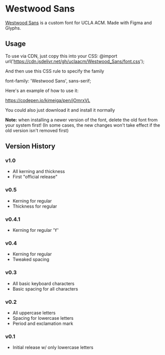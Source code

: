 # Westwood Sans
[Westwood Sans](https://westwoodsans.com) is a custom font for UCLA ACM. Made with Figma and Glyphs.

## Usage 

To use via CDN, just copy this into your CSS:
@import url('https://cdn.jsdelivr.net/gh/uclaacm/Westwood_Sans/font.css');

And then use this CSS rule to specify the family

font-family: 'Westwood Sans', sans-serif;

Here's an example of how to use it: 

https://codepen.io/kimeiga/pen/jOmrxVL

You could also just download it and install it normally

**Note:** when installing a newer version of the font, delete the old font from your system first! (In some cases, the new changes won't take effect if the old version isn't removed first)



## Version History

### v1.0

- All kerning and thickness
- First "official release"

### v0.5

- Kerning for regular
- Thickness for regular

### v0.4.1

- Kerning for regular 'Y'

### v0.4

- Kerning for regular
- Tweaked spacing

### v0.3

- All basic keyboard characters
- Basic spacing for all characters

### v0.2

- All uppercase letters
- Spacing for lowercase letters
- Period and exclamation mark

### v0.1

- Initial release w/ only lowercase letters

